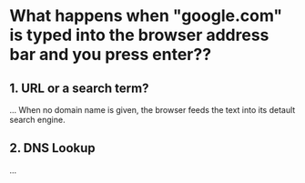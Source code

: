 # What happens when "google.com" is typed into the browser address bar and you press enter??

## 1. URL or a search term?
... When no domain name is given, the browser feeds the text into its detault search engine.

## 2. DNS Lookup
...